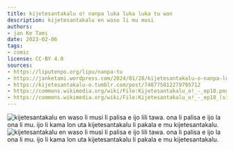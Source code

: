 ```yaml
---
title: kijetesantakalu o! nanpa luka luka luka tu wan
description: kijetesantakalu en waso li mu musi
authors:
- jan Ke Tami
date: 2023-02-06
tags:
- comic
license: CC-BY 4.0
sources:
- https://liputenpo.org/lipu/nanpa-tu
- https://janketami.wordpress.com/2024/01/28/kijetesantakalu-o-nanpa-luka-luka-luka-tu-wan/
- https://kijetesantakalu-o.tumblr.com/post/740775812279795712
- https://commons.wikimedia.org/wiki/File:Kijetesantakalu_o!_-_ep18.png
- https://commons.wikimedia.org/wiki/File:Kijetesantakalu_o!_-_ep18_(sitelen_pona).png
---
```


![kijetesantakalu en waso li musi li palisa e ijo lili tawa. ona li palisa e ijo la ona li mu. ijo li kama lon uta kijetesantakalu li pakala e mu kijetesantakalu.](https://upload.wikimedia.org/wikipedia/commons/2/2e/Kijetesantakalu_o%21_-_ep18.png)
![kijetesantakalu en waso li musi li palisa e ijo lili tawa. ona li palisa e ijo la ona li mu. ijo li kama lon uta kijetesantakalu li pakala e mu kijetesantakalu.](https://upload.wikimedia.org/wikipedia/commons/9/99/Kijetesantakalu_o%21_-_ep18_%28sitelen_pona%29.png)